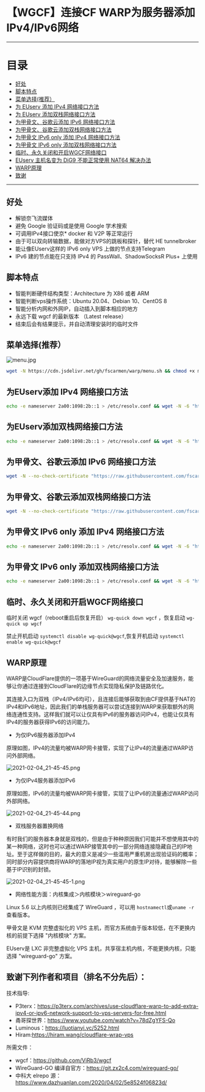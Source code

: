 # 【WGCF】连接CF WARP为服务器添加IPv4/IPv6网络

* * *

# 目录

- [好处](README.md#好处)
- [脚本特点](README.md#脚本特点)
- [菜单选择(推荐）](README.md#菜单选择推荐)
- [为 EUserv 添加 IPv4 网络接口方法](README.md#%E4%B8%BAeuserv%E6%B7%BB%E5%8A%A0-ipv4-%E7%BD%91%E7%BB%9C%E6%8E%A5%E5%8F%A3%E6%96%B9%E6%B3%95)
- [为 EUserv 添加双栈网络接口方法](README.md#%E4%B8%BAeuserv%E6%B7%BB%E5%8A%A0%E5%8F%8C%E6%A0%88%E7%BD%91%E7%BB%9C%E6%8E%A5%E5%8F%A3%E6%96%B9%E6%B3%95)
- [为甲骨文、谷歌云添加 IPv6 网络接口方法](README.md#%E4%B8%BA%E7%94%B2%E9%AA%A8%E6%96%87%E8%B0%B7%E6%AD%8C%E4%BA%91%E6%B7%BB%E5%8A%A0-ipv6-%E7%BD%91%E7%BB%9C%E6%8E%A5%E5%8F%A3%E6%96%B9%E6%B3%95)
- [为甲骨文、谷歌云添加双栈网络接口方法](README.md#%E4%B8%BA%E7%94%B2%E9%AA%A8%E6%96%87%E8%B0%B7%E6%AD%8C%E4%BA%91%E6%B7%BB%E5%8A%A0%E5%8F%8C%E6%A0%88%E7%BD%91%E7%BB%9C%E6%8E%A5%E5%8F%A3%E6%96%B9%E6%B3%95)
- [为甲骨文 IPv6 only 添加 IPv4 网络接口方法](README.md#%E4%B8%BA%E7%94%B2%E9%AA%A8%E6%96%87-ipv6-only-%E6%B7%BB%E5%8A%A0-ipv4-%E7%BD%91%E7%BB%9C%E6%8E%A5%E5%8F%A3%E6%96%B9%E6%B3%95)
- [为甲骨文 IPv6 only 添加双栈网络接口方法](README.md#%E4%B8%BA%E7%94%B2%E9%AA%A8%E6%96%87-ipv6-only-%E6%B7%BB%E5%8A%A0%E5%8F%8C%E6%A0%88%E7%BD%91%E7%BB%9C%E6%8E%A5%E5%8F%A3%E6%96%B9%E6%B3%95)
- [临时、永久关闭和开启WGCF网络接口](README.md#临时永久关闭和开启WGCF网络接口)
- [EUserv 主机名变为 DiG9 不能正常使用 NAT64 解决办法](https://github.com/fscarmen/warp/tree/main/DiG9#euserv-%E4%B8%BB%E6%9C%BA%E5%90%8D%E5%8F%98%E4%B8%BA-dig9-%E4%B8%8D%E8%83%BD%E6%AD%A3%E5%B8%B8%E4%BD%BF%E7%94%A8-nat64-%E8%A7%A3%E5%86%B3%E5%8A%9E%E6%B3%95)
- [WARP原理](README.md#WARP原理)
- [致谢](README.md#致谢下列作者和项目排名不分先后)

* * *

## 好处

* 解锁奈飞流媒体
* 避免 Google 验证码或是使用 Google 学术搜索
* 可调用IPv4接口使京* docker 和 V2P 等正常运行
* 由于可以双向转输数据，能做对方VPS的跳板和探针，替代 HE tunnelbroker
* 能让像EUserv这样的 IPv6 only VPS 上做的节点支持Telegram
* IPv6 建的节点能在只支持 IPv4 的 PassWall、ShadowSocksR Plus+ 上使用

## 脚本特点

* 智能判断硬件结构类型：Architecture 为 X86 或者 ARM
* 智能判断vps操作系统：Ubuntu 20.04、Debian 10、CentOS 8
* 智能分析内网和外网IP，自动插入到脚本相应的地方
* 永远下载 wgcf 的最新版本 （Latest release）
* 结束后会有结果提示，并自动清理安装时的临时文件

## 菜单选择(推荐）

![menu.jpg](https://i.loli.net/2021/06/13/DGyVL9TFo8YmMeb.jpg)

```bash
wget -N https://cdn.jsdelivr.net/gh/fscarmen/warp/menu.sh && chmod +x menu.sh && ./menu.sh
```

## 为EUserv添加 IPv4 网络接口方法

```bash
echo -e nameserver 2a00:1098:2b::1 > /etc/resolv.conf && wget -N -6 "https://raw.githubusercontent.com/fscarmen/warp/main/warp.sh" && chmod +x warp.sh && ./warp.sh
```

## 为EUserv添加双栈网络接口方法

```bash
echo -e nameserver 2a00:1098:2b::1 > /etc/resolv.conf && wget -N -6 "https://raw.githubusercontent.com/fscarmen/warp/main/dualstack.sh" && chmod +x dualstack.sh && ./dualstack.sh
```

## 为甲骨文、谷歌云添加 IPv6 网络接口方法

```bash
wget -N --no-check-certificate "https://raw.githubusercontent.com/fscarmen/warp/main/warp6.sh" && chmod +x warp6.sh && ./warp6.sh
```

## 为甲骨文、谷歌云添加双栈网络接口方法

```bash
wget -N --no-check-certificate "https://raw.githubusercontent.com/fscarmen/warp/main/dualstack6.sh" && chmod +x dualstack6.sh && ./dualstack6.sh
```

## 为甲骨文 IPv6 only 添加 IPv4 网络接口方法

```bash
echo -e nameserver 2a00:1098:2b::1 > /etc/resolv.conf && wget -N -6 "https://raw.githubusercontent.com/fscarmen/warp/main/warp4.sh" && chmod +x warp4.sh && ./warp4.sh
```

## 为甲骨文 IPv6 only 添加双栈网络接口方法

```bash
echo -e nameserver 2a00:1098:2b::1 > /etc/resolv.conf && wget -N -6 "https://raw.githubusercontent.com/fscarmen/warp/main/dualstack46.sh" && chmod +x dualstack46.sh && ./dualstack46.sh
```

## 临时、永久关闭和开启WGCF网络接口

临时关闭 wgcf（reboot重启后恢复开启） ```wg-quick down wgcf``` ，恢复启动 ```wg-quick up wgcf```

禁止开机启动 ```systemctl disable wg-quick@wgcf```,恢复开机启动 ```systemctl enable wg-quick@wgcf```


## WARP原理

WARP是CloudFlare提供的一项基于WireGuard的网络流量安全及加速服务，能够让你通过连接到CloudFlare的边缘节点实现隐私保护及链路优化。

其连接入口为双栈（IPv4/IPv6均可），且连接后能够获取到由CF提供基于NAT的IPv4和IPv6地址，因此我们的单栈服务器可以尝试连接到WARP来获取额外的网络连通性支持。这样我们就可以让仅具有IPv6的服务器访问IPv4，也能让仅具有IPv4的服务器获得IPv6的访问能力。

* 为仅IPv6服务器添加IPv4

原理如图，IPv4的流量均被WARP网卡接管，实现了让IPv4的流量通过WARP访问外部网络。

![2021-02-04_21-45-45.png](https://i.loli.net/2021/03/20/XesDmluhRBkHSjd.png)

* 为仅IPv4服务器添加IPv6

原理如图，IPv6的流量均被WARP网卡接管，实现了让IPv6的流量通过WARP访问外部网络。

![2021-02-04_21-45-44.png](https://i.loli.net/2021/06/15/ARfOasgp286xjym.png)

* 双栈服务器置换网络

有时我们的服务器本身就是双栈的，但是由于种种原因我们可能并不想使用其中的某一种网络，这时也可以通过WARP接管其中的一部分网络连接隐藏自己的IP地址。至于这样做的目的，最大的意义是减少一些滥用严重机房出现验证码的概率；同时部分内容提供商将WARP的落地IP视为真实用户的原生IP对待，能够解除一些基于IP识别的封锁。

![2021-02-04_21-45-45-1.png](https://i.loli.net/2021/03/20/7vWf15szTONgq69.png)

* 网络性能方面：内核集成＞内核模块＞wireguard-go

Linux 5.6 以上内核则已经集成了 WireGuard ，可以用 ```hostnamectl```或```uname -r```查看版本。

甲骨文是 KVM 完整虚拟化的 VPS 主机，而官方系统由于版本较低，在不更换内核的前提下选择  "内核模块" 方案。

EUserv是 LXC 非完整虚拟化 VPS 主机，共享宿主机内核，不能更换内核，只能选择 "wireguard-go" 方案。
    

## 致谢下列作者和项目（排名不分先后）：  

技术指导:
* P3terx：https://p3terx.com/archives/use-cloudflare-warp-to-add-extra-ipv4-or-ipv6-network-support-to-vps-servers-for-free.html
* 甬哥探世界：https://www.youtube.com/watch?v=78dZgYFS-Qo
* Luminous：https://luotianyi.vc/5252.html
* Hiram:https://hiram.wang/cloudflare-wrap-vps

所需文件：
* wgcf：https://github.com/ViRb3/wgcf
* WireGuard-GO 编译自官方：https://git.zx2c4.com/wireguard-go/
* 中科大 elrepo 源：https://www.dazhuanlan.com/2020/04/02/5e8524f06823d/
